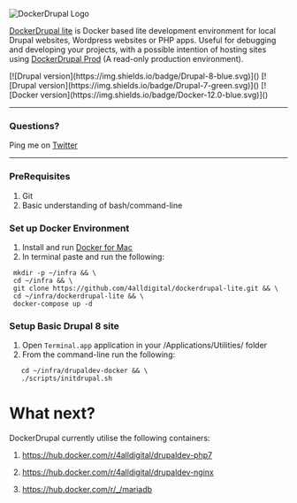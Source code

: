 ![DockerDrupal Logo](https://github.com/4alldigital/DockerDrupal-lite/raw/master/docs/images/ddlite-logo.png)

[DockerDrupal lite](https://www.4alldigital.io/docker-drupal) is Docker based lite development environment for local Drupal websites, Wordpress websites or PHP apps. Useful for debugging and developing your projects, with a possible intention of hosting sites using [DockerDrupal Prod](https://github.com/4alldigital/drupalprod-docker) (A read-only production environment).

<p align='left'>
[![Drupal version](https://img.shields.io/badge/Drupal-8-blue.svg)]()
[![Drupal version](https://img.shields.io/badge/Drupal-7-green.svg)]()
[![Docker version](https://img.shields.io/badge/Docker-12.0-blue.svg)]()
<br clear='all'/>

------------------------------------------------------------------------------------------------

### Questions?
 Ping me on [Twitter](http://twitter.com/@4alldigital)

------------------------------------------------------------------------------------------------

  ### PreRequisites
  1. Git
  2. Basic understanding of bash/command-line

  ### Set up Docker Environment
  1. Install and run [Docker for Mac](https://docs.docker.com/docker-for-mac)
  2. In terminal paste and run the following:

  ```
   mkdir -p ~/infra && \
   cd ~/infra && \
   git clone https://github.com/4alldigital/dockerdrupal-lite.git && \
   cd ~/infra/dockerdrupal-lite && \
   docker-compose up -d

  ```


  ### Setup Basic Drupal 8 site
  1. Open `Terminal.app` application in your /Applications/Utilities/ folder
  2. From the command-line run the following:

  ```
     cd ~/infra/drupaldev-docker && \
     ./scripts/initdrupal.sh

  ```

# What next?

DockerDrupal currently utilise the following containers:

 1. https://hub.docker.com/r/4alldigital/drupaldev-php7

 2. https://hub.docker.com/r/4alldigital/drupaldev-nginx

 3. https://hub.docker.com/r/_/mariadb
